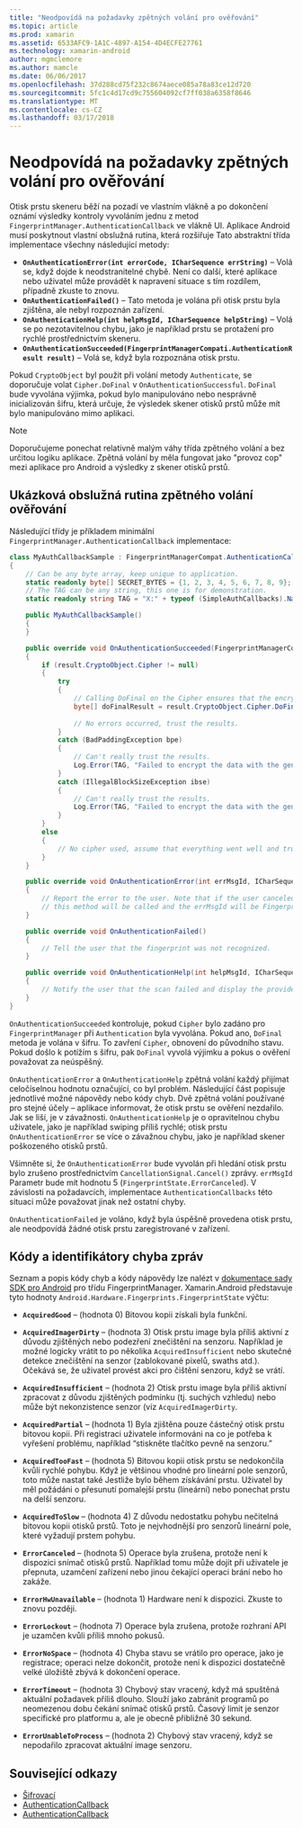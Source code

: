 ```yaml
---
title: "Neodpovídá na požadavky zpětných volání pro ověřování"
ms.topic: article
ms.prod: xamarin
ms.assetid: 6533AFC9-1A1C-4897-A154-4D4ECFE27761
ms.technology: xamarin-android
author: mgmclemore
ms.author: mamcle
ms.date: 06/06/2017
ms.openlocfilehash: 37d288cd75f232c8674aece085a78a83ce12d720
ms.sourcegitcommit: 5fc1c4d17cd9c755604092cf7ff038a6358f8646
ms.translationtype: MT
ms.contentlocale: cs-CZ
ms.lasthandoff: 03/17/2018
---
```

# <a name="responding-to-authentication-callbacks"></a>Neodpovídá na požadavky zpětných volání pro ověřování

Otisk prstu skeneru běží na pozadí ve vlastním vlákně a po dokončení oznámí výsledky kontroly vyvoláním jednu z metod `FingerprintManager.AuthenticationCallback` ve vlákně UI. Aplikace Android musí poskytnout vlastní obslužná rutina, která rozšiřuje Tato abstraktní třída implementace všechny následující metody:

* **`OnAuthenticationError(int errorCode, ICharSequence errString)`** &ndash; Volá se, když dojde k neodstranitelné chybě. Není co další, které aplikace nebo uživatel může provádět k napravení situace s tím rozdílem, případně zkuste to znovu.
* **`OnAuthenticationFailed()`** &ndash; Tato metoda je volána při otisk prstu byla zjištěna, ale nebyl rozpoznán zařízení.
* **`OnAuthenticationHelp(int helpMsgId, ICharSequence helpString)`** &ndash; Volá se po nezotavitelnou chybu, jako je například prstu se protažení pro rychlé prostřednictvím skeneru.
* **`OnAuthenticationSucceeded(FingerprintManagerCompati.AuthenticationResult result)`** &ndash; Volá se, když byla rozpoznána otisk prstu.

Pokud `CryptoObject` byl použit při volání metody `Authenticate`, se doporučuje volat `Cipher.DoFinal` v `OnAuthenticationSuccessful`.
`DoFinal` bude vyvolána výjimka, pokud bylo manipulováno nebo nesprávně inicializován šifru, která určuje, že výsledek skener otisků prstů může mít bylo manipulováno mimo aplikaci.


> [!NOTE]
> Doporučujeme ponechat relativně malým váhy třída zpětného volání a bez určitou logiku aplikace. Zpětná volání by měla fungovat jako "provoz cop" mezi aplikace pro Android a výsledky z skener otisků prstů.

## <a name="a-sample-authentication-callback-handler"></a>Ukázková obslužná rutina zpětného volání ověřování

Následující třídy je příkladem minimální `FingerprintManager.AuthenticationCallback` implementace: 

```csharp
class MyAuthCallbackSample : FingerprintManagerCompat.AuthenticationCallback
{
    // Can be any byte array, keep unique to application.
    static readonly byte[] SECRET_BYTES = {1, 2, 3, 4, 5, 6, 7, 8, 9};
    // The TAG can be any string, this one is for demonstration.
    static readonly string TAG = "X:" + typeof (SimpleAuthCallbacks).Name;

    public MyAuthCallbackSample()
    {
    }

    public override void OnAuthenticationSucceeded(FingerprintManagerCompat.AuthenticationResult result)
    {
        if (result.CryptoObject.Cipher != null) 
        {
            try
            {
                // Calling DoFinal on the Cipher ensures that the encryption worked.
                byte[] doFinalResult = result.CryptoObject.Cipher.DoFinal(SECRET_BYTES);
    
                // No errors occurred, trust the results.              
            }
            catch (BadPaddingException bpe)
            {
                // Can't really trust the results.
                Log.Error(TAG, "Failed to encrypt the data with the generated key." + bpe);
            }
            catch (IllegalBlockSizeException ibse)
            {
                // Can't really trust the results.
                Log.Error(TAG, "Failed to encrypt the data with the generated key." + ibse);
            }
        }
        else
        {
            // No cipher used, assume that everything went well and trust the results.
        }
    }

    public override void OnAuthenticationError(int errMsgId, ICharSequence errString)
    {
        // Report the error to the user. Note that if the user canceled the scan,
        // this method will be called and the errMsgId will be FingerprintState.ErrorCanceled.
    }

    public override void OnAuthenticationFailed()
    {
        // Tell the user that the fingerprint was not recognized.
    }

    public override void OnAuthenticationHelp(int helpMsgId, ICharSequence helpString)
    {
        // Notify the user that the scan failed and display the provided hint.
    }
}
```

`OnAuthenticationSucceeded` kontroluje, pokud `Cipher` bylo zadáno pro `FingerprintManager` při `Authentication` byla vyvolána. Pokud ano, `DoFinal` metoda je volána v šifru. To zavření `Cipher`, obnovení do původního stavu. Pokud došlo k potížím s šifru, pak `DoFinal` vyvolá výjimku a pokus o ověření považovat za neúspěšný.

`OnAuthenticationError` a `OnAuthenticationHelp` zpětná volání každý přijímat celočíselnou hodnotu označující, co byl problém. Následující část popisuje jednotlivé možné nápovědy nebo kódy chyb. Dvě zpětná volání používané pro stejné účely &ndash; aplikace informovat, že otisk prstu se ověření nezdařilo. Jak se liší, je v závažnosti. `OnAuthenticationHelp` je o opravitelnou chybu uživatele, jako je například swiping příliš rychlé; otisk prstu `OnAuthenticationError` se více o závažnou chybu, jako je například skener poškozeného otisků prstů.

Všimněte si, že `OnAuthenticationError` bude vyvolán při hledání otisk prstu bylo zrušeno prostřednictvím `CancellationSignal.Cancel()` zprávy. `errMsgId` Parametr bude mít hodnotu 5 (`FingerprintState.ErrorCanceled`). V závislosti na požadavcích, implementace `AuthenticationCallbacks` této situaci může považovat jinak než ostatní chyby. 

`OnAuthenticationFailed` je voláno, když byla úspěšně provedena otisk prstu, ale neodpovídá žádné otisk prstu zaregistrované v zařízení. 

## <a name="help-codes-and-error-message-ids"></a>Kódy a identifikátory chyba zpráv 

Seznam a popis kódy chyb a kódy nápovědy lze nalézt v [dokumentace sady SDK pro Android](http://developer.android.com/reference/android/hardware/fingerprint/FingerprintManager.html#FINGERPRINT_ACQUIRED_GOOD) pro třídu FingerprintManager. Xamarin.Android představuje tyto hodnoty `Android.Hardware.Fingerprints.FingerprintState` výčtu:


-   **`AcquiredGood`** &ndash; (hodnota 0) Bitovou kopii získali byla funkční.


-   **`AcquiredImagerDirty`** &ndash; (hodnota 3) Otisk prstu image byla příliš aktivní z důvodu zjištěných nebo podezření znečištění na senzoru. Například je možné logicky vrátit to po několika `AcquiredInsufficient` nebo skutečné detekce znečištění na senzor (zablokované pixelů, swaths atd.). Očekává se, že uživatel provést akci pro čištění senzoru, když se vrátí.


-   **`AcquiredInsufficient`** &ndash; (hodnota 2) Otisk prstu image byla příliš aktivní zpracovat z důvodu zjištěných podmínku (tj. suchých vzhledu) nebo může být nekonzistence senzor (viz `AcquiredImagerDirty`.



-   **`AcquiredPartial`** &ndash; (hodnota 1) Byla zjištěna pouze částečný otisk prstu bitovou kopii. Při registraci uživatele informováni na co je potřeba k vyřešení problému, například &ldquo;stiskněte tlačítko pevně na senzoru.&rdquo;



-   **`AcquiredTooFast`** &ndash; (hodnota 5) Bitovou kopii otisk prstu se nedokončila kvůli rychlé pohybu. Když je většinou vhodné pro lineární pole senzorů, toto může nastat také Jestliže bylo během získávání prstu. Uživatel by měl požádáni o přesunutí pomalejší prstu (lineární) nebo ponechat prstu na delší senzoru.




-   **`AcquiredToSlow`** &ndash; (hodnota 4) Z důvodu nedostatku pohybu nečitelná bitovou kopii otisků prstů. Toto je nejvhodnější pro senzorů lineární pole, které vyžadují prstem pohybu.



-   **`ErrorCanceled`** &ndash; (hodnota 5) Operace byla zrušena, protože není k dispozici snímač otisků prstů. Například tomu může dojít při uživatele je přepnuta, uzamčení zařízení nebo jinou čekající operaci brání nebo ho zakáže.



-   **`ErrorHwUnavailable`** &ndash; (hodnota 1) Hardware není k dispozici. Zkuste to znovu později.




-   **`ErrorLockout`** &ndash; (hodnota 7) Operace byla zrušena, protože rozhraní API je uzamčen kvůli příliš mnoho pokusů.




-   **`ErrorNoSpace`** &ndash; (hodnota 4) Chyba stavu se vrátilo pro operace, jako je registrace; operaci nelze dokončit, protože není k dispozici dostatečně velké úložiště zbývá k dokončení operace.



-   **`ErrorTimeout`** &ndash; (hodnota 3) Chybový stav vracený, když má spuštěná aktuální požadavek příliš dlouho. Slouží jako zabránit programů po neomezenou dobu čekání snímač otisků prstů. Časový limit je senzor specifické pro platformu a, ale je obecně přibližně 30 sekund.



-   **`ErrorUnableToProcess`** &ndash; (hodnota 2) Chybový stav vracený, když se nepodařilo zpracovat aktuální image senzoru.



## <a name="related-links"></a>Související odkazy

- [Šifrovací](https://docs.oracle.com/javase/7/docs/api/javax/crypto/Cipher.html)
- [AuthenticationCallback](http://developer.android.com/reference/android/hardware/fingerprint/FingerprintManager.AuthenticationCallback.html)
- [AuthenticationCallback](http://developer.android.com/reference/android/support/v4/hardware/fingerprint/FingerprintManagerCompat.AuthenticationCallback.html)
